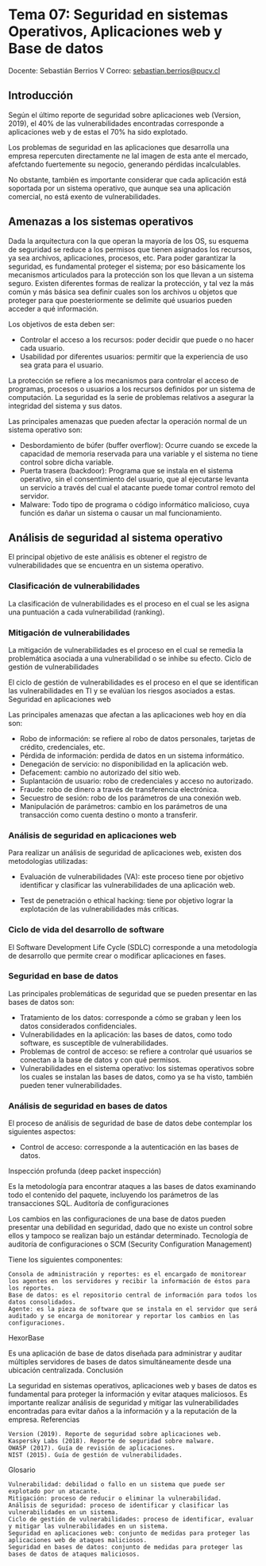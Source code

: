 # Tema 07: Seguridad en sistemas Operativos, Aplicaciones web y Base de datos

Docente: Sebastián Berrios V Correo: sebastian.berrios@pucv.cl

## Introducción

Según el último reporte de seguridad sobre aplicaciones web (Version, 2019), el 40% de las vulnerabilidades encontradas corresponde a aplicaciones web y de estas el 70% ha sido explotado.

Los problemas de seguridad en las aplicaciones que desarrolla una empresa repercuten directamente ne lal imagen de esta ante el mercado, afefctando fuertemente su negocio, generando pérdidas incalculables.

No obstante, también es importante considerar que cada aplicación está soportada por un sistema operativo, que aunque sea una aplicación comercial, no está exento de vulnerabilidades.

## Amenazas a los sistemas operativos

Dada la arquitectura con la que operan la mayoría de los OS, su esquema de seguridad se reduce a los permisos que tienen asignados los recursos, ya sea archivos, aplicaciones, procesos, etc. Para poder garantizar la seguridad, es fundamental proteger el sistema; por eso básicamente los mecanismos articulados para la protección son los que llevan a un sistema seguro. Existen diferentes formas de realizar la protección, y tal vez la más común y más básica sea definir cuales son los archivos u objetos que proteger para que poesteriormente se delimite qué usuarios pueden acceder a qué información.

Los objetivos de esta deben ser:
* Controlar el acceso a los recursos: poder decidir que puede  o no hacer cada usuario.
* Usabilidad por diferentes usuarios: permitir que la experiencia de uso sea grata para el usuario.

La protección se refiere a los mecanismos para controlar el acceso de programas, procesos o usuarios a los recursos definidos por un sistema de computación. La seguridad es la serie de problemas relativos a asegurar la integridad del sistema y sus datos.


Las principales amenazas que pueden afectar la operación normal de un sistema operativo son:

* Desbordamiento de búfer (buffer overflow): Ocurre cuando se excede la capacidad de memoria reservada para una variable y el sistema no tiene control sobre dicha variable.
* Puerta trasera (backdoor): Programa que se instala en el sistema operativo, sin el consentimiento del usuario, que al ejecutarse levanta un servicio a través del cual el atacante puede tomar control remoto del servidor.
* Malware: Todo tipo de programa o código informático malicioso, cuya función es dañar un sistema o causar un mal funcionamiento.

## Análisis de seguridad al sistema operativo

El principal objetivo de este análisis es obtener el registro de vulnerabilidades que se encuentra en un sistema operativo.

### Clasificación de vulnerabilidades

La clasificación de vulnerabilidades es el proceso en el cual se les asigna una puntuación a cada vulnerabilidad (ranking).

### Mitigación de vulnerabilidades

La mitigación de vulnerabilidades es el proceso en el cual se remedia la problemática asociada a una vulnerabilidad o se inhibe su efecto.
Ciclo de gestión de vulnerabilidades

El ciclo de gestión de vulnerabilidades es el proceso en el que se identifican las vulnerabilidades en TI y se evalúan los riesgos asociados a estas.
Seguridad en aplicaciones web

Las principales amenazas que afectan a las aplicaciones web hoy en día son:

* Robo de información: se refiere al robo de datos personales, tarjetas de crédito, credenciales, etc.
* Pérdida de información: perdida de datos en un sistema informático.
* Denegación de servicio: no disponibilidad en la aplicación web.
* Defacement: cambio no autorizado del sitio web.
* Suplantación de usuario: robo de credenciales y acceso no autorizado.
* Fraude: robo de dinero a través de transferencia electrónica.
* Secuestro de sesión: robo de los parámetros de una conexión web.
* Manipulación de parámetros: cambio en los parámetros de una transacción como cuenta destino o monto a transferir.

### Análisis de seguridad en aplicaciones web

Para realizar un análisis de seguridad de aplicaciones web, existen dos metodologías utilizadas:

* Evaluación de vulnerabilidades (VA): este proceso tiene por objetivo identificar y clasificar las vulnerabilidades de una aplicación web.

* Test de penetración o ethical hacking: tiene por objetivo lograr la explotación de las vulnerabilidades más críticas.

### Ciclo de vida del desarrollo de software

El Software Development Life Cycle (SDLC) corresponde a una metodología de desarrollo que permite crear o modificar aplicaciones en fases.

### Seguridad en base de datos

Las principales problemáticas de seguridad que se pueden presentar en las bases de datos son:

* Tratamiento de los datos: corresponde a cómo se graban y leen los datos considerados confidenciales.
* Vulnerabilidades en la aplicación: las bases de datos, como todo software, es susceptible de vulnerabilidades.
* Problemas de control de acceso: se refiere a controlar qué usuarios se conectan a la base de datos y con qué permisos.
* Vulnerabilidades en el sistema operativo: los sistemas operativos sobre los cuales se instalan las bases de datos, como ya se ha visto, también pueden tener vulnerabilidades.

### Análisis de seguridad en bases de datos

El proceso de análisis de seguridad de base de datos debe contemplar los siguientes aspectos:

* Control de acceso: corresponde a la autenticación en las bases de datos.

Inspección profunda (deep packet inspección)

Es la metodología para encontrar ataques a las bases de datos examinando todo el contenido del paquete, incluyendo los parámetros de las transacciones SQL.
Auditoría de configuraciones

Los cambios en las configuraciones de una base de datos pueden presentar una debilidad en seguridad, dado que no existe un control sobre ellos y tampoco se realizan bajo un estándar determinado.
Tecnología de auditoría de configuraciones o SCM (Security Configuration Management)

Tiene los siguientes componentes:

    Consola de administración y reportes: es el encargado de monitorear los agentes en los servidores y recibir la información de éstos para los reportes.
    Base de datos: es el repositorio central de información para todos los datos consolidados.
    Agente: es la pieza de software que se instala en el servidor que será auditado y se encarga de monitorear y reportar los cambios en las configuraciones.

HexorBase

Es una aplicación de base de datos diseñada para administrar y auditar múltiples servidores de bases de datos simultáneamente desde una ubicación centralizada.
Conclusión

La seguridad en sistemas operativos, aplicaciones web y bases de datos es fundamental para proteger la información y evitar ataques maliciosos. Es importante realizar análisis de seguridad y mitigar las vulnerabilidades encontradas para evitar daños a la información y a la reputación de la empresa.
Referencias

    Version (2019). Reporte de seguridad sobre aplicaciones web.
    Kaspersky Labs (2018). Reporte de seguridad sobre malware.
    OWASP (2017). Guía de revisión de aplicaciones.
    NIST (2015). Guía de gestión de vulnerabilidades.

Glosario

    Vulnerabilidad: debilidad o fallo en un sistema que puede ser explotado por un atacante.
    Mitigación: proceso de reducir o eliminar la vulnerabilidad.
    Análisis de seguridad: proceso de identificar y clasificar las vulnerabilidades en un sistema.
    Ciclo de gestión de vulnerabilidades: proceso de identificar, evaluar y mitigar las vulnerabilidades en un sistema.
    Seguridad en aplicaciones web: conjunto de medidas para proteger las aplicaciones web de ataques maliciosos.
    Seguridad en bases de datos: conjunto de medidas para proteger las bases de datos de ataques maliciosos.

